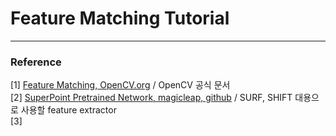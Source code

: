 # Feature Matching Tutorial




***
### Reference 
[1] [Feature Matching, OpenCV.org](https://docs.opencv.org/master/dc/dc3/tutorial_py_matcher.html) / OpenCV 공식 문서 <br/>
[2] [SuperPoint Pretrained Network, magicleap, github](https://github.com/magicleap/SuperPointPretrainedNetwork) / SURF, SHIFT 대용으로 사용할 feature extractor <br/>
[3] 

